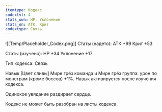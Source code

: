 ```yaml
---
itemtype: Кодекс
codexlvl: 4
stats_own: HP, Уклонение
stats_on: АТК, Крит
codextype: Связь
---
```

![[Temp/Placeholder_Codex.png]]
Статы (надето):
АТК +99
Крит +53

Статы (изучено):
HP +34
Уклонение +17

Тип кодекса: Связь


Навык
[Цвет сливы] Мире грёз команда и Мире грёз группа: урон по монстрам (кроме боссов) +1%. Навык активируется после изучения кодекса.

Одинокое увядание раздирает сердце.

Кодекс не может быть разобран на листы кодекса.
